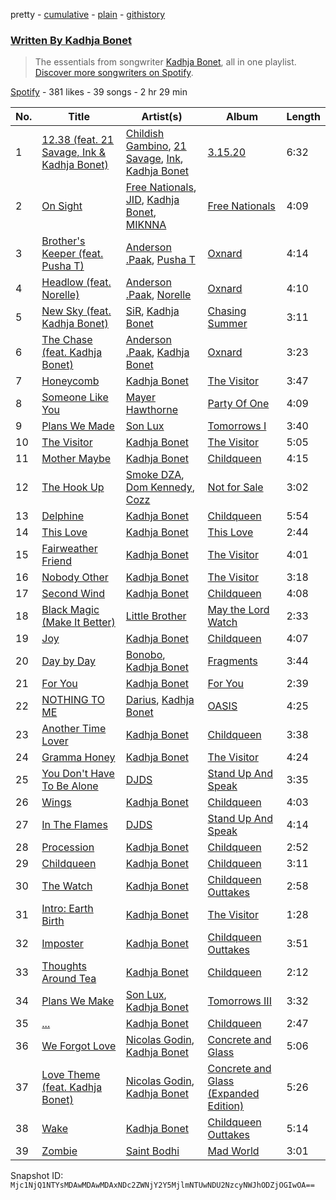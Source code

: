 pretty - [cumulative](/playlists/cumulative/37i9dQZF1EFFzE2VgSszpf.md) - [plain](/playlists/plain/37i9dQZF1EFFzE2VgSszpf) - [githistory](https://github.githistory.xyz/mackorone/spotify-playlist-archive/blob/main/playlists/plain/37i9dQZF1EFFzE2VgSszpf)

### [Written By Kadhja Bonet](https://open.spotify.com/playlist/37i9dQZF1EFFzE2VgSszpf)

> The essentials from songwriter <a href="https://artists.spotify.com/songwriter/2Qo1l3s9YqHwoM1udvQbsr">Kadhja Bonet</a>, all in one playlist\. <a href="spotify:genre:songwriters\-page">Discover more songwriters on Spotify</a>.

[Spotify](https://open.spotify.com/user/spotify) - 381 likes - 39 songs - 2 hr 29 min

| No. | Title | Artist(s) | Album | Length |
|---|---|---|---|---|
| 1 | [12.38 \(feat\. 21 Savage, Ink & Kadhja Bonet\)](https://open.spotify.com/track/011ZwIM48eD8ee2UBpG8nK) | [Childish Gambino](https://open.spotify.com/artist/73sIBHcqh3Z3NyqHKZ7FOL), [21 Savage](https://open.spotify.com/artist/1URnnhqYAYcrqrcwql10ft), [Ink](https://open.spotify.com/artist/4ZhFCxPekpmV12n2xMeF2z), [Kadhja Bonet](https://open.spotify.com/artist/6sqZoZxe9BQwk7Zxh6STfF) | [3.15.20](https://open.spotify.com/album/600ClrWRsAr7jZ0qjaBLHz) | 6:32 |
| 2 | [On Sight](https://open.spotify.com/track/5WiShbQYrJnoG7mD961IKY) | [Free Nationals](https://open.spotify.com/artist/4596e2d3KmYzAeVenjCxfj), [JID](https://open.spotify.com/artist/6U3ybJ9UHNKEdsH7ktGBZ7), [Kadhja Bonet](https://open.spotify.com/artist/6sqZoZxe9BQwk7Zxh6STfF), [MIKNNA](https://open.spotify.com/artist/53htGvuREf9YT5LYk5HEvb) | [Free Nationals](https://open.spotify.com/album/53oqFs4q8sfqH6IPiyleEN) | 4:09 |
| 3 | [Brother's Keeper \(feat\. Pusha T\)](https://open.spotify.com/track/7GvKDZP30uHX0p8y3Kn6BM) | [Anderson .Paak](https://open.spotify.com/artist/3jK9MiCrA42lLAdMGUZpwa), [Pusha T](https://open.spotify.com/artist/0ONHkAv9pCAFxb0zJwDNTy) | [Oxnard](https://open.spotify.com/album/3rqqwtJE89WoWvMyPTvbZc) | 4:14 |
| 4 | [Headlow \(feat\. Norelle\)](https://open.spotify.com/track/0L38hbPRV0C4x6CH7WZe1W) | [Anderson .Paak](https://open.spotify.com/artist/3jK9MiCrA42lLAdMGUZpwa), [Norelle](https://open.spotify.com/artist/5B08rGb3FZKEEhNdsyQV8T) | [Oxnard](https://open.spotify.com/album/3rqqwtJE89WoWvMyPTvbZc) | 4:10 |
| 5 | [New Sky \(feat\. Kadhja Bonet\)](https://open.spotify.com/track/3J5fFQ0PxfKQU5putEvUoM) | [SiR](https://open.spotify.com/artist/3QTDHixorJelOLxoxcjqGx), [Kadhja Bonet](https://open.spotify.com/artist/6sqZoZxe9BQwk7Zxh6STfF) | [Chasing Summer](https://open.spotify.com/album/5zUDvKAyEKkrhYLWJJWGPQ) | 3:11 |
| 6 | [The Chase \(feat\. Kadhja Bonet\)](https://open.spotify.com/track/48Y9pNe30o273HGYKyMKj9) | [Anderson .Paak](https://open.spotify.com/artist/3jK9MiCrA42lLAdMGUZpwa), [Kadhja Bonet](https://open.spotify.com/artist/6sqZoZxe9BQwk7Zxh6STfF) | [Oxnard](https://open.spotify.com/album/3rqqwtJE89WoWvMyPTvbZc) | 3:23 |
| 7 | [Honeycomb](https://open.spotify.com/track/72Q94I0gbEuHDYwLxW1Tbg) | [Kadhja Bonet](https://open.spotify.com/artist/6sqZoZxe9BQwk7Zxh6STfF) | [The Visitor](https://open.spotify.com/album/4V9BgSnwEMP5yRnZE5flSP) | 3:47 |
| 8 | [Someone Like You](https://open.spotify.com/track/1rfmeLSq9SHLInp1fEsgbg) | [Mayer Hawthorne](https://open.spotify.com/artist/4d53BMrRlQkrQMz5d59f2O) | [Party Of One](https://open.spotify.com/album/7za7wEUn5JAq6yKC2SEbnj) | 4:09 |
| 9 | [Plans We Made](https://open.spotify.com/track/2SieYbWMvEVhiTSmBUALv0) | [Son Lux](https://open.spotify.com/artist/3kZdsaTYgaaolNxpnJ4iDe) | [Tomorrows I](https://open.spotify.com/album/49leS9Adpf8wPfT6fnu1Ix) | 3:40 |
| 10 | [The Visitor](https://open.spotify.com/track/6y0NaFU7hfgiWFNzRTl8dS) | [Kadhja Bonet](https://open.spotify.com/artist/6sqZoZxe9BQwk7Zxh6STfF) | [The Visitor](https://open.spotify.com/album/4V9BgSnwEMP5yRnZE5flSP) | 5:05 |
| 11 | [Mother Maybe](https://open.spotify.com/track/02JjaSuokjv0LRHjSvsdls) | [Kadhja Bonet](https://open.spotify.com/artist/6sqZoZxe9BQwk7Zxh6STfF) | [Childqueen](https://open.spotify.com/album/1rUI6iwxz81yEgS7POrqlO) | 4:15 |
| 12 | [The Hook Up](https://open.spotify.com/track/4FEuh8zuTv3IIO8BaCsQPc) | [Smoke DZA](https://open.spotify.com/artist/3kf0gOpxWtkyeMNJVDQPtd), [Dom Kennedy](https://open.spotify.com/artist/3s8alQfNnY0roAHaJh7Xxt), [Cozz](https://open.spotify.com/artist/5oFkj1qSlyBUmV5d6Edgtq) | [Not for Sale](https://open.spotify.com/album/2T0HxT77VAcbj0VHVdmUl0) | 3:02 |
| 13 | [Delphine](https://open.spotify.com/track/2ZCKfrVy8qg6Y48KyKkN94) | [Kadhja Bonet](https://open.spotify.com/artist/6sqZoZxe9BQwk7Zxh6STfF) | [Childqueen](https://open.spotify.com/album/1rUI6iwxz81yEgS7POrqlO) | 5:54 |
| 14 | [This Love](https://open.spotify.com/track/0UPy6jay9WQ2HSOiYq7nJy) | [Kadhja Bonet](https://open.spotify.com/artist/6sqZoZxe9BQwk7Zxh6STfF) | [This Love](https://open.spotify.com/album/1RTXynjOAFfVG00e1L1a1z) | 2:44 |
| 15 | [Fairweather Friend](https://open.spotify.com/track/3AI7nypBvF77O5kksonneA) | [Kadhja Bonet](https://open.spotify.com/artist/6sqZoZxe9BQwk7Zxh6STfF) | [The Visitor](https://open.spotify.com/album/4V9BgSnwEMP5yRnZE5flSP) | 4:01 |
| 16 | [Nobody Other](https://open.spotify.com/track/4Sqkfwcm0HsUMlmmmZYTim) | [Kadhja Bonet](https://open.spotify.com/artist/6sqZoZxe9BQwk7Zxh6STfF) | [The Visitor](https://open.spotify.com/album/4V9BgSnwEMP5yRnZE5flSP) | 3:18 |
| 17 | [Second Wind](https://open.spotify.com/track/70j5IpLhG6klLJtTpYXUss) | [Kadhja Bonet](https://open.spotify.com/artist/6sqZoZxe9BQwk7Zxh6STfF) | [Childqueen](https://open.spotify.com/album/1rUI6iwxz81yEgS7POrqlO) | 4:08 |
| 18 | [Black Magic \(Make It Better\)](https://open.spotify.com/track/19Dqy71XekURex0XMKvfR8) | [Little Brother](https://open.spotify.com/artist/0s9MrSopEoAn8JqwBipgdO) | [May the Lord Watch](https://open.spotify.com/album/5uyW47qYkSkjoh6WT6I89k) | 2:33 |
| 19 | [Joy](https://open.spotify.com/track/5kK4NGiSPo3S2azAeStKF8) | [Kadhja Bonet](https://open.spotify.com/artist/6sqZoZxe9BQwk7Zxh6STfF) | [Childqueen](https://open.spotify.com/album/1rUI6iwxz81yEgS7POrqlO) | 4:07 |
| 20 | [Day by Day](https://open.spotify.com/track/7nnFdyYsVwFvUXB4heKZe4) | [Bonobo](https://open.spotify.com/artist/0cmWgDlu9CwTgxPhf403hb), [Kadhja Bonet](https://open.spotify.com/artist/6sqZoZxe9BQwk7Zxh6STfF) | [Fragments](https://open.spotify.com/album/4KjbNbnTnJ97kZgQkOHr6v) | 3:44 |
| 21 | [For You](https://open.spotify.com/track/1FF6Bb7hgRQWDEmn9iWQix) | [Kadhja Bonet](https://open.spotify.com/artist/6sqZoZxe9BQwk7Zxh6STfF) | [For You](https://open.spotify.com/album/0KcVrNao4EAsglSr9EZOLz) | 2:39 |
| 22 | [NOTHING TO ME](https://open.spotify.com/track/06lMiszDlc039Ti5XRV590) | [Darius](https://open.spotify.com/artist/5vfEaoOBcK0Lzr07WN8KaK), [Kadhja Bonet](https://open.spotify.com/artist/6sqZoZxe9BQwk7Zxh6STfF) | [OASIS](https://open.spotify.com/album/6e74y0B8zXO3CEtVVFihd8) | 4:25 |
| 23 | [Another Time Lover](https://open.spotify.com/track/4nKdilQJL8BcWZXGJZzm7G) | [Kadhja Bonet](https://open.spotify.com/artist/6sqZoZxe9BQwk7Zxh6STfF) | [Childqueen](https://open.spotify.com/album/1rUI6iwxz81yEgS7POrqlO) | 3:38 |
| 24 | [Gramma Honey](https://open.spotify.com/track/5exkK5oQ55glpwY7T6BMGg) | [Kadhja Bonet](https://open.spotify.com/artist/6sqZoZxe9BQwk7Zxh6STfF) | [The Visitor](https://open.spotify.com/album/4V9BgSnwEMP5yRnZE5flSP) | 4:24 |
| 25 | [You Don't Have To Be Alone](https://open.spotify.com/track/4OLmzWtuaXy9vebMWUJ30v) | [DJDS](https://open.spotify.com/artist/0orEyXhG0KnPEDVgpctNJI) | [Stand Up And Speak](https://open.spotify.com/album/1yuarGUd1KbQPgd7jwsJox) | 3:35 |
| 26 | [Wings](https://open.spotify.com/track/3jNtJxFceUPsTTvASyY5OY) | [Kadhja Bonet](https://open.spotify.com/artist/6sqZoZxe9BQwk7Zxh6STfF) | [Childqueen](https://open.spotify.com/album/1rUI6iwxz81yEgS7POrqlO) | 4:03 |
| 27 | [In The Flames](https://open.spotify.com/track/4yOma8BbLk3wwkFgajopG9) | [DJDS](https://open.spotify.com/artist/0orEyXhG0KnPEDVgpctNJI) | [Stand Up And Speak](https://open.spotify.com/album/1yuarGUd1KbQPgd7jwsJox) | 4:14 |
| 28 | [Procession](https://open.spotify.com/track/2rrdr7O92fV48GgHDrzJ75) | [Kadhja Bonet](https://open.spotify.com/artist/6sqZoZxe9BQwk7Zxh6STfF) | [Childqueen](https://open.spotify.com/album/1rUI6iwxz81yEgS7POrqlO) | 2:52 |
| 29 | [Childqueen](https://open.spotify.com/track/10PqYtlUj6haotBAENNqqz) | [Kadhja Bonet](https://open.spotify.com/artist/6sqZoZxe9BQwk7Zxh6STfF) | [Childqueen](https://open.spotify.com/album/1rUI6iwxz81yEgS7POrqlO) | 3:11 |
| 30 | [The Watch](https://open.spotify.com/track/76WrBqSWbbQqQBP6sjUYc8) | [Kadhja Bonet](https://open.spotify.com/artist/6sqZoZxe9BQwk7Zxh6STfF) | [Childqueen Outtakes](https://open.spotify.com/album/5DBp30tDVgskvi4q1ykiGp) | 2:58 |
| 31 | [Intro: Earth Birth](https://open.spotify.com/track/4mSKRxdLpMKMzcsYnqFKxg) | [Kadhja Bonet](https://open.spotify.com/artist/6sqZoZxe9BQwk7Zxh6STfF) | [The Visitor](https://open.spotify.com/album/4V9BgSnwEMP5yRnZE5flSP) | 1:28 |
| 32 | [Imposter](https://open.spotify.com/track/5d16l8ZefLS7LKgL8VUwZw) | [Kadhja Bonet](https://open.spotify.com/artist/6sqZoZxe9BQwk7Zxh6STfF) | [Childqueen Outtakes](https://open.spotify.com/album/5DBp30tDVgskvi4q1ykiGp) | 3:51 |
| 33 | [Thoughts Around Tea](https://open.spotify.com/track/05It00he7qwMO89POQHvdQ) | [Kadhja Bonet](https://open.spotify.com/artist/6sqZoZxe9BQwk7Zxh6STfF) | [Childqueen](https://open.spotify.com/album/1rUI6iwxz81yEgS7POrqlO) | 2:12 |
| 34 | [Plans We Make](https://open.spotify.com/track/2OAwDkzUvN3XSqWFoUj8dx) | [Son Lux](https://open.spotify.com/artist/3kZdsaTYgaaolNxpnJ4iDe), [Kadhja Bonet](https://open.spotify.com/artist/6sqZoZxe9BQwk7Zxh6STfF) | [Tomorrows III](https://open.spotify.com/album/759fWQ4pmDoPYMf1jMtrhw) | 3:32 |
| 35 | [...](https://open.spotify.com/track/4snebtF0xCyNuf3eQ1SBp8) | [Kadhja Bonet](https://open.spotify.com/artist/6sqZoZxe9BQwk7Zxh6STfF) | [Childqueen](https://open.spotify.com/album/1rUI6iwxz81yEgS7POrqlO) | 2:47 |
| 36 | [We Forgot Love](https://open.spotify.com/track/5eJsZTCed61pw1mY753QTZ) | [Nicolas Godin](https://open.spotify.com/artist/313G7P4CxkVyQGNFfxNOpC), [Kadhja Bonet](https://open.spotify.com/artist/6sqZoZxe9BQwk7Zxh6STfF) | [Concrete and Glass](https://open.spotify.com/album/3NOC4ce2g0iULPbC0hevQX) | 5:06 |
| 37 | [Love Theme \(feat\. Kadhja Bonet\)](https://open.spotify.com/track/42yyhfzkfJIjNHSy1deT0A) | [Nicolas Godin](https://open.spotify.com/artist/313G7P4CxkVyQGNFfxNOpC), [Kadhja Bonet](https://open.spotify.com/artist/6sqZoZxe9BQwk7Zxh6STfF) | [Concrete and Glass \(Expanded Edition\)](https://open.spotify.com/album/38L5GcyigNKgG0sfu0sJ9u) | 5:26 |
| 38 | [Wake](https://open.spotify.com/track/3YujvmwqVRN7JDZbEXiOji) | [Kadhja Bonet](https://open.spotify.com/artist/6sqZoZxe9BQwk7Zxh6STfF) | [Childqueen Outtakes](https://open.spotify.com/album/5DBp30tDVgskvi4q1ykiGp) | 5:14 |
| 39 | [Zombie](https://open.spotify.com/track/7LE0A2BjH23iXlBVXzBNuU) | [Saint Bodhi](https://open.spotify.com/artist/6X7nWsfLVq8lo1qePztyu5) | [Mad World](https://open.spotify.com/album/55xeus9CHAn0fy4Jo6Xs2v) | 3:01 |

Snapshot ID: `Mjc1NjQ1NTYsMDAwMDAwMDAxNDc2ZWNjY2Y5MjlmNTUwNDU2NzcyNWJhODZjOGIwOA==`
